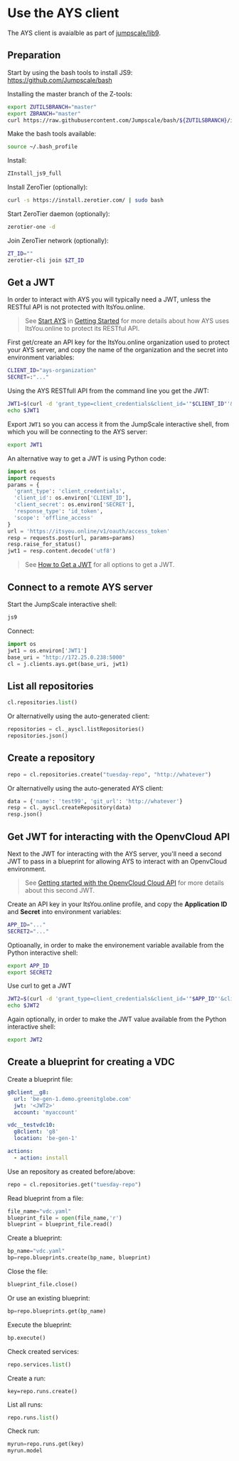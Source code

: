 # Use the AYS client

The AYS client is avaialble as part of [jumpscale/lib9](https://github.com/Jumpscale/lib9/tree/master/JumpScale9Lib/clients/ays).


## Preparation

Start by using the bash tools to install JS9: https://github.com/Jumpscale/bash

Installing the master branch of the Z-tools:
```bash
export ZUTILSBRANCH="master"
export ZBRANCH="master"
curl https://raw.githubusercontent.com/Jumpscale/bash/${ZUTILSBRANCH}/install.sh?$RANDOM > /tmp/install.sh;bash /tmp/install.sh
```

Make the bash tools available:
```bash
source ~/.bash_profile
```

Install:
```bash
ZInstall_js9_full
```

Install ZeroTier (optionally):
```bash
curl -s https://install.zerotier.com/ | sudo bash
```

Start ZeroTier daemon (optionally):
```bash
zerotier-one -d
```

Join ZeroTier network (optionally):
```bash
ZT_ID=""
zerotier-cli join $ZT_ID
```

## Get a JWT

In order to interact with AYS you will typically need a JWT, unless the RESTful API is not protected with ItsYou.online.

> See [Start AYS](../gettingstarted/startays.md) in [Getting Started](../gettingstarted/README.md) for more details about how AYS uses ItsYou.online to protect its RESTful API.

First get/create an API key for the ItsYou.online organization used to protect your AYS server, and copy the name of the organization and the secret into environment variables:
```bash
CLIENT_ID="ays-organization"
SECRET=:"..."
```

Using the AYS RESTfull API from the command line you get the JWT:
```bash
JWT1=$(curl -d 'grant_type=client_credentials&client_id='"$CLIENT_ID"'&client_secret='"$SECRET"'&response_type=id_token' https://itsyou.online/v1/oauth/access_token)
echo $JWT1
```

Export `JWT1` so you can access it from the JumpScale interactive shell, from which you will be connecting to the AYS server:
```bash
export JWT1
```

An alternative way to get a JWT is using Python code:
```python
import os
import requests
params = {
  'grant_type': 'client_credentials',
  'client_id': os.environ['CLIENT_ID'],
  'client_secret': os.environ['SECRET'],
  'response_type': 'id_token',
  'scope': 'offline_access'
}
url = 'https://itsyou.online/v1/oauth/access_token'
resp = requests.post(url, params=params)
resp.raise_for_status()
jwt1 = resp.content.decode('utf8')
```

> See [How to Get a JWT](../Howto/Get_JWT/README.md) for all options to get a JWT.


## Connect to a remote AYS server

Start the JumpScale interactive shell:
```bash
js9
```

Connect:
```python
import os
jwt1 = os.environ['JWT1']
base_uri = "http://172.25.0.238:5000"
cl = j.clients.ays.get(base_uri, jwt1)
```

## List all repositories

```python
cl.repositories.list()
```

Or alternativelly using the auto-generated client:
```python
repositories = cl._ayscl.listRepositories()
repositories.json()
```

## Create a repository

```python
repo = cl.repositories.create("tuesday-repo", "http://whatever")
```

Or alternativelly using the auto-generated AYS client:
```python
data = {'name': 'test99', 'git_url': 'http://whatever'}
resp = cl._ayscl.createRepository(data)
resp.json()
```


## Get JWT for interacting with the OpenvCloud API

Next to the JWT for interacting with the AYS server, you'll need a second JWT to pass in a blueprint for allowing AYS to interact with an OpenvCloud environment.

> See [Getting started with the OpenvCloud Cloud API](https://gig.gitbooks.io/ovcdoc_public/content/API/GettingStarted.html) for more details about this second JWT.

Create an API key in your ItsYou.online profile, and copy the **Application ID** and **Secret** into environment variables: 
```bash
APP_ID="..."
SECRET2="..."
```

Optioanally, in order to make the environement variable available from the Python interactive shell:
```bash
export APP_ID
export SECRET2
```

Use curl to get a JWT
```bash
JWT2=$(curl -d 'grant_type=client_credentials&client_id='"$APP_ID"'&client_secret='"$SECRET2"'&response_type=id_token' https://itsyou.online/v1/oauth/access_token)
echo $JWT2
```

Again optionally, in order to make the JWT value available from the Python interactive shell:
```bash
export JWT2
```

## Create a blueprint for creating a VDC

Create a blueprint file:
```yaml
g8client__g8:
  url: 'be-gen-1.demo.greenitglobe.com'
  jwt: '<JWT2>'
  account: 'myaccount'

vdc__testvdc10:
  g8client: 'g8'
  location: 'be-gen-1'

actions:
  - action: install
```

Use an repository as created before/above:
```python
repo = cl.repositories.get("tuesday-repo")
```

Read blueprint from a file:
```python
file_name="vdc.yaml"
blueprint_file = open(file_name,'r')
blueprint = blueprint_file.read()
```

Create a blueprint:
```python
bp_name="vdc.yaml"
bp=repo.blueprints.create(bp_name, blueprint)
```

Close the file:
```python
blueprint_file.close()
```

Or use an existing blueprint:
```python
bp=repo.blueprints.get(bp_name)
```

Execute the blueprint:
```python
bp.execute()
```

Check created services:
```python
repo.services.list()
```

Create a run:
```pyton
key=repo.runs.create()
```

List all runs:
```python
repo.runs.list()
```

Check run:
```python
myrun=repo.runs.get(key)
myrun.model
```
